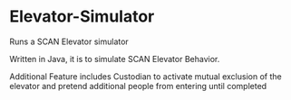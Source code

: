 # Elevator-Simulator
Runs a SCAN Elevator simulator

Written in Java, it is to simulate SCAN Elevator Behavior.

Additional Feature includes Custodian to activate mutual exclusion of the elevator and
pretend additional people from entering until completed
